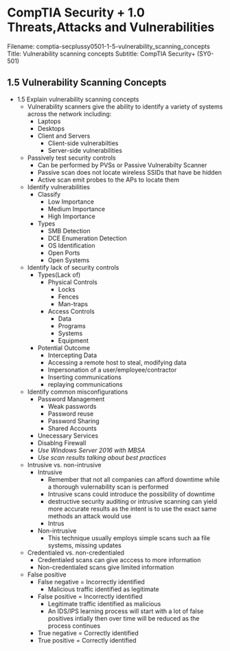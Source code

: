 CompTIA Security + 1.0 Threats,Attacks and Vulnerabilities
============================================================

Filename: comptia-secplussy0501-1-5-vulnerability_scanning_concepts
Title: Vulnerability scanning concepts
Subtitle: CompTIA Security+ \(SY0-501\)

1.5 Vulnerability Scanning Concepts
------------------------------------------------------------
* 1.5 Explain vulnerability scanning concepts
	+ Vulnerability scanners give the ability to identify a variety of systems across the network including:
		- Laptops
		- Desktops
		- Client and Servers
			* Client-side vulnerabilties
			* Server-side vulnerabilities
	+ Passively test security controls
		- Can be performed by PVSs or Passive Vulnerabilty Scanner
		- Passive scan does not locate wireless SSIDs that have be hidden
		- Active scan emit probes to the APs to locate them
	+ Identify vulnerabilities
		- Classify
			* Low Importance
			* Medium Importance
			* High Importance
		- Types
			* SMB Detection
			* DCE Enumeration Detection
			* OS Identification
			* Open Ports
			* Open Systems
	+ Identify lack of security controls
		- Types\(Lack of\)
			* Physical Controls
				+ Locks
				+ Fences
				+ Man-traps
			* Access Controls
				+ Data
				+ Programs
				+ Systems
				+ Equipment
		- Potential Outcome
			- Intercepting Data
			- Accessing a remote host to steal, modifying data
			- Impersonation of a user/employee/contractor
			- Inserting communications
			- replaying communications
	+ Identify common misconfigurations
		- Password Management
			* Weak passwords
			* Password reuse
			* Password Sharing
			* Shared Accounts
		- Unecessary Services
		- Disablng Firewall
		- *Use Windows Server 2016 with MBSA*
		- *Use scan results talking about best practices*
	+ Intrusive vs. non-intrusive
		- Intrusive
			* Remember that not all companies can afford downtime while a thorough vulernability scan is performed
			* Intrusive scans could introduce the possibility of downtime
			* destructive security auditing or intrusive scanning can yield more accurate results as the intent is to use the exact same methods an attack would use
			* Intrus
		- Non-intrusive
			* This technique usually employs simple scans such aa file systems, missing updates
	+ Credentialed vs. non-credentialed
		- Credentialed scans can give acccess to more information
		- Non-credentialed scans give limited information
	+ False positive
		- False negative = Incorrectly identified
			* Malicious traffic identified as legitimate
		- False positive = Incorrectly identified
			* Legitimate traffic identified as malicious
			* An IDS/IPS learning process will start with a lot of false positives intially then over time will be reduced as the process continues
		- True negative = Correctly identified
		- True positive = Correctly identified
